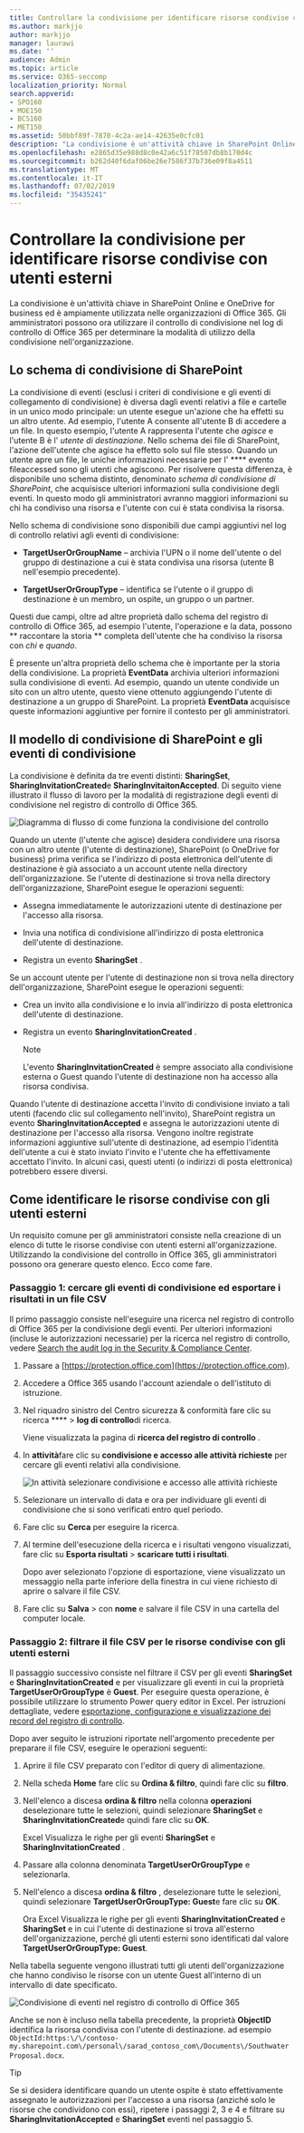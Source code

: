 ```yaml
---
title: Controllare la condivisione per identificare risorse condivise con utenti esterni
ms.author: markjjo
author: markjjo
manager: laurawi
ms.date: ''
audience: Admin
ms.topic: article
ms.service: O365-seccomp
localization_priority: Normal
search.appverid:
- SPO160
- MOE150
- BCS160
- MET150
ms.assetid: 50bbf89f-7870-4c2a-ae14-42635e0cfc01
description: "La condivisione è un'attività chiave in SharePoint Online e OneDrive for business. Gli amministratori possono ora utilizzare il controllo di condivisione nel log di controllo di Office 365 per determinare la modalità di utilizzo della condivisione nell'organizzazione. "
ms.openlocfilehash: e2865d35e988d8c0e42a6c51f78507db8b170d4c
ms.sourcegitcommit: b262d40f6daf06be26e7586f37b736e09f8a4511
ms.translationtype: MT
ms.contentlocale: it-IT
ms.lasthandoff: 07/02/2019
ms.locfileid: "35435241"
---
```

# <a name="use-sharing-auditing-in-the-office-365-audit-log"></a>Controllare la condivisione per identificare risorse condivise con utenti esterni

La condivisione è un'attività chiave in SharePoint Online e OneDrive for business ed è ampiamente utilizzata nelle organizzazioni di Office 365. Gli amministratori possono ora utilizzare il controllo di condivisione nel log di controllo di Office 365 per determinare la modalità di utilizzo della condivisione nell'organizzazione. 
  
## <a name="the-sharepoint-sharing-schema"></a>Lo schema di condivisione di SharePoint

La condivisione di eventi (esclusi i criteri di condivisione e gli eventi di collegamento di condivisione) è diversa dagli eventi relativi a file e cartelle in un unico modo principale: un utente esegue un'azione che ha effetti su un altro utente. Ad esempio, l'utente A consente all'utente B di accedere a un file. In questo esempio, l'utente A rappresenta l'utente che *agisce* e l'utente B è l' *utente di destinazione*. Nello schema dei file di SharePoint, l'azione dell'utente che agisce ha effetto solo sul file stesso. Quando un utente apre un file, le uniche informazioni necessarie per l' **** evento fileaccessed sono gli utenti che agiscono. Per risolvere questa differenza, è disponibile uno schema distinto, denominato *schema di condivisione di SharePoint*, che acquisisce ulteriori informazioni sulla condivisione degli eventi. In questo modo gli amministratori avranno maggiori informazioni su chi ha condiviso una risorsa e l'utente con cui è stata condivisa la risorsa. 
  
Nello schema di condivisione sono disponibili due campi aggiuntivi nel log di controllo relativi agli eventi di condivisione: 
  
- **TargetUserOrGroupName** – archivia l'UPN o il nome dell'utente o del gruppo di destinazione a cui è stata condivisa una risorsa (utente B nell'esempio precedente). 
    
- **TargetUserOrGroupType** – identifica se l'utente o il gruppo di destinazione è un membro, un ospite, un gruppo o un partner. 
    
Questi due campi, oltre ad altre proprietà dallo schema del registro di controllo di Office 365, ad esempio l'utente, l'operazione e la data, possono ** raccontare la storia ** completa dell'utente che ha condiviso la risorsa con *chi* e *quando*. 
  
È presente un'altra proprietà dello schema che è importante per la storia della condivisione. La proprietà **EventData** archivia ulteriori informazioni sulla condivisione di eventi. Ad esempio, quando un utente condivide un sito con un altro utente, questo viene ottenuto aggiungendo l'utente di destinazione a un gruppo di SharePoint. La proprietà **EventData** acquisisce queste informazioni aggiuntive per fornire il contesto per gli amministratori. 

## <a name="the-sharepoint-sharing-model-and-sharing-events"></a>Il modello di condivisione di SharePoint e gli eventi di condivisione

La condivisione è definita da tre eventi distinti: **SharingSet**, **SharingInvitationCreated**e **SharingInvitaitonAccepted**. Di seguito viene illustrato il flusso di lavoro per la modalità di registrazione degli eventi di condivisione nel registro di controllo di Office 365. 
  
![Diagramma di flusso di come funziona la condivisione del controllo](media/d83dd40f-919b-484f-bfd6-5dc8de31bff6.png)
  
Quando un utente (l'utente che agisce) desidera condividere una risorsa con un altro utente (l'utente di destinazione), SharePoint (o OneDrive for business) prima verifica se l'indirizzo di posta elettronica dell'utente di destinazione è già associato a un account utente nella directory dell'organizzazione. Se l'utente di destinazione si trova nella directory dell'organizzazione, SharePoint esegue le operazioni seguenti:
  
-  Assegna immediatamente le autorizzazioni utente di destinazione per l'accesso alla risorsa. 
    
- Invia una notifica di condivisione all'indirizzo di posta elettronica dell'utente di destinazione.
    
- Registra un evento **SharingSet** . 
    
 Se un account utente per l'utente di destinazione non si trova nella directory dell'organizzazione, SharePoint esegue le operazioni seguenti: 
  
- Crea un invito alla condivisione e lo invia all'indirizzo di posta elettronica dell'utente di destinazione.
    
- Registra un evento **SharingInvitationCreated** . 
    
    > [!NOTE]
    > L'evento **SharingInvitationCreated** è sempre associato alla condivisione esterna o Guest quando l'utente di destinazione non ha accesso alla risorsa condivisa. 
  
Quando l'utente di destinazione accetta l'invito di condivisione inviato a tali utenti (facendo clic sul collegamento nell'invito), SharePoint registra un evento **SharingInvitationAccepted** e assegna le autorizzazioni utente di destinazione per l'accesso alla risorsa. Vengono inoltre registrate informazioni aggiuntive sull'utente di destinazione, ad esempio l'identità dell'utente a cui è stato inviato l'invito e l'utente che ha effettivamente accettato l'invito. In alcuni casi, questi utenti (o indirizzi di posta elettronica) potrebbero essere diversi. 
  

  
## <a name="how-to-identify-resources-shared-with-external-users"></a>Come identificare le risorse condivise con gli utenti esterni

Un requisito comune per gli amministratori consiste nella creazione di un elenco di tutte le risorse condivise con utenti esterni all'organizzazione. Utilizzando la condivisione del controllo in Office 365, gli amministratori possono ora generare questo elenco. Ecco come fare.
  
### <a name="step-1-search-for-sharing-events-and-export-the-results-to-a-csv-file"></a>Passaggio 1: cercare gli eventi di condivisione ed esportare i risultati in un file CSV

Il primo passaggio consiste nell'eseguire una ricerca nel registro di controllo di Office 365 per la condivisione degli eventi. Per ulteriori informazioni (incluse le autorizzazioni necessarie) per la ricerca nel registro di controllo, vedere [Search the audit log in the Security & Compliance Center](search-the-audit-log-in-security-and-compliance.md).
  
1. Passare a [https://protection.office.com](https://protection.office.com).
    
2. Accedere a Office 365 usando l'account aziendale o dell'istituto di istruzione.
    
3. Nel riquadro sinistro del Centro sicurezza & conformità fare clic su ricerca ****  > **log di controllo**di ricerca.
    
    Viene visualizzata la pagina di **ricerca del registro di controllo** . 
    
4. In **attività**fare clic su **condivisione e accesso alle attività richieste** per cercare gli eventi relativi alla condivisione. 
    
    ![In attività selezionare condivisione e accesso alle attività richieste](media/46bb25b7-1eb2-4adf-903a-cc9ab58639f9.png)
  
5.  Selezionare un intervallo di data e ora per individuare gli eventi di condivisione che si sono verificati entro quel periodo. 
    
6. Fare clic su **Cerca** per eseguire la ricerca. 
    
7. Al termine dell'esecuzione della ricerca e i risultati vengono visualizzati, fare clic su **Esporta risultati** \> **scaricare tutti i risultati**.
    
    Dopo aver selezionato l'opzione di esportazione, viene visualizzato un messaggio nella parte inferiore della finestra in cui viene richiesto di aprire o salvare il file CSV.
    
8. Fare clic su **Salva** \> con **nome** e salvare il file CSV in una cartella del computer locale. 

### <a name="step-2-filter-the-csv-file-for-resources-shared-with-external-users"></a>Passaggio 2: filtrare il file CSV per le risorse condivise con gli utenti esterni

Il passaggio successivo consiste nel filtrare il CSV per gli eventi **SharingSet** e **SharingInvitationCreated** e per visualizzare gli eventi in cui la proprietà **TargetUserOrGroupType** è **Guest**. Per eseguire questa operazione, è possibile utilizzare lo strumento Power query editor in Excel. Per istruzioni dettagliate, vedere [esportazione, configurazione e visualizzazione dei record del registro di controllo](export-view-audit-log-records.md). 

Dopo aver seguito le istruzioni riportate nell'argomento precedente per preparare il file CSV, eseguire le operazioni seguenti:
    
1. Aprire il file CSV preparato con l'editor di query di alimentazione. 

2. Nella scheda **Home** fare clic su **Ordina & filtro**, quindi fare clic su **filtro**.
    
3. Nell'elenco a discesa **ordina & filtro** nella colonna **operazioni** deselezionare tutte le selezioni, quindi selezionare **SharingSet** e **SharingInvitationCreated**e quindi fare clic su **OK**.
    
    Excel Visualizza le righe per gli eventi **SharingSet** e **SharingInvitationCreated** . 
    
4. Passare alla colonna denominata **TargetUserOrGroupType** e selezionarla. 
    
5. Nell'elenco a discesa **ordina & filtro** , deselezionare tutte le selezioni, quindi selezionare **TargetUserOrGroupType: Guest**e fare clic su **OK**.
    
    Ora Excel Visualizza le righe per gli eventi **SharingInvitationCreated** e **SharingSet** e in cui l'utente di destinazione si trova all'esterno dell'organizzazione, perché gli utenti esterni sono identificati dal valore **TargetUserOrGroupType: Guest**. 
    
Nella tabella seguente vengono illustrati tutti gli utenti dell'organizzazione che hanno condiviso le risorse con un utente Guest all'interno di un intervallo di date specificato.
  
![Condivisione di eventi nel registro di controllo di Office 365](media/0e0ecbe3-c794-4ca6-a2ca-63478fb3bb34.png)
  
Anche se non è incluso nella tabella precedente, la proprietà **ObjectID** identifica la risorsa condivisa con l'utente di destinazione. ad esempio `ObjectId:https:\/\/contoso-my.sharepoint.com\/personal\/sarad_contoso_com\/Documents\/Southwater Proposal.docx`.
  
> [!TIP]
> Se si desidera identificare quando un utente ospite è stato effettivamente assegnato le autorizzazioni per l'accesso a una risorsa (anziché solo le risorse che condividono con essi), ripetere i passaggi 2, 3 e 4 e filtrare su **SharingInvitationAccepted** e **SharingSet** eventi nel passaggio 5. 

